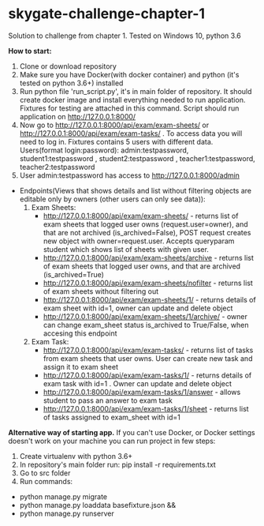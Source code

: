 # skygate-challenge-chapter-1
Solution to challenge from chapter 1. Tested on Windows 10, python 3.6

**How to start:**
1. Clone or download repository
2. Make sure you have Docker(with docker container) and python (it's tested on python 3.6+) installed
3. Run python file 'run_script.py', it's in main folder of repository. It should create docker image and install everything needed to run application. Fixtures for testing are attached in this command. Script should run application on http://127.0.0.1:8000/
4. Now go to http://127.0.0.1:8000/api/exam/exam-sheets/ or http://127.0.0.1:8000/api/exam/exam-tasks/ . To access data you will need to log in. Fixtures contains 5 users with different data. Users(format login:password): admin:testpassword, student1:testpassword , student2:testpassword , teacher1:testpassword, teacher2:testpassword
5. User admin:testpassword has access to http://127.0.0.1:8000/admin

* Endpoints(Views that shows details and list without filtering objects are editable only by owners (other users can only see data)):
    1. Exam Sheets:
        - http://127.0.0.1:8000/api/exam/exam-sheets/ - returns list of exam sheets that logged user owns (request.user=owner), and that are not archived (is_archived=False), POST request creates new object with owner=request.user. Accepts queryparam student which shows list of sheets with given user.
        - http://127.0.0.1:8000/api/exam/exam-sheets/archive - returns list of exam sheets that logged user owns, and that are archived (is_archived=True)
        - http://127.0.0.1:8000/api/exam/exam-sheets/nofilter - returns list of exam sheets without filtering out
        - http://127.0.0.1:8000/api/exam/exam-sheets/1/ - returns details of exam sheet with id=1, owner can update and delete object
        - http://127.0.0.1:8000/api/exam/exam-sheets/1/archive/ - owner can change exam_sheet status is_archived to True/False, when accesing this endpoint
    2. Exam Task:
        - http://127.0.0.1:8000/api/exam/exam-tasks/ - returns list of tasks from exam sheets that user owns. User can create new task and assign it to exam sheet
        - http://127.0.0.1:8000/api/exam/exam-tasks/1/ - returns details of exam task with id=1 . Owner can update and delete object
        - http://127.0.0.1:8000/api/exam/exam-tasks/1/answer - allows student to pass an answer to exam task
        - http://127.0.0.1:8000/api/exam/exam-tasks/1/sheet - returns list of tasks assigned to exam_sheet with id=1

**Alternative way of starting app.**
If you can't use Docker, or Docker settings doesn't work on your machine you can run project in few steps:
1. Create virtualenv with python 3.6+
2. In repository's main folder run: pip install -r requirements.txt
3. Go to src folder
4. Run commands:
- python manage.py migrate 
- python manage.py loaddata basefixture.json &&
- python manage.py runserver